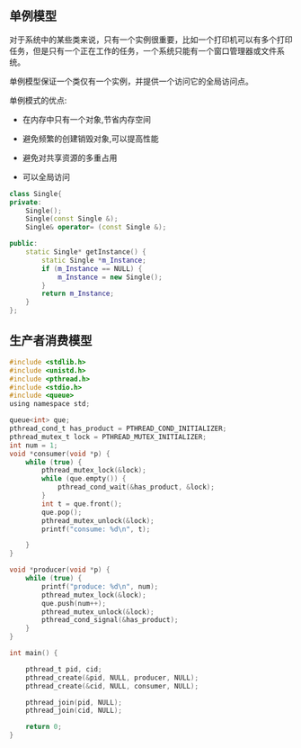 ## 单例模型

对于系统中的某些类来说，只有一个实例很重要，比如一个打印机可以有多个打印任务，但是只有一个正在工作的任务，一个系统只能有一个窗口管理器或文件系统。

单例模型保证一个类仅有一个实例，并提供一个访问它的全局访问点。

单例模式的优点:

- 在内存中只有一个对象,节省内存空间

- 避免频繁的创建销毁对象,可以提高性能

- 避免对共享资源的多重占用

- 可以全局访问

```cpp
class Single{
private:
    Single();
    Single(const Single &);
    Single& operator= (const Single &);

public:
    static Single* getInstance() {
        static Single *m_Instance;
        if (m_Instance == NULL) {
            m_Instance = new Single();
        }
        return m_Instance;
    }
};
```



## 生产者消费模型

```c
#include <stdlib.h>
#include <unistd.h>
#include <pthread.h>
#include <stdio.h>
#include <queue>
using namespace std;

queue<int> que;
pthread_cond_t has_product = PTHREAD_COND_INITIALIZER;
pthread_mutex_t lock = PTHREAD_MUTEX_INITIALIZER;
int num = 1;
void *consumer(void *p) {
    while (true) {
        pthread_mutex_lock(&lock);
        while (que.empty()) {
            pthread_cond_wait(&has_product, &lock);
        }
        int t = que.front();
        que.pop();
        pthread_mutex_unlock(&lock);
        printf("consume: %d\n", t);

    }
}

void *producer(void *p) {
    while (true) {
        printf("produce: %d\n", num);
        pthread_mutex_lock(&lock);
        que.push(num++);
        pthread_mutex_unlock(&lock);
        pthread_cond_signal(&has_product);
    }
}

int main() {

    pthread_t pid, cid;
    pthread_create(&pid, NULL, producer, NULL);
    pthread_create(&cid, NULL, consumer, NULL);

    pthread_join(pid, NULL);
    pthread_join(cid, NULL);

    return 0;
}
```

